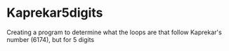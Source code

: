# Kaprekar5digits
Creating a program to determine what the loops are that follow Kaprekar's number (6174), but for 5 digits
